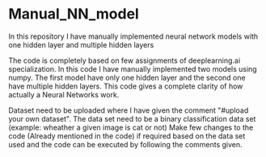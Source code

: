 # Manual_NN_model
In this repository I have manually implemented neural network models with one hidden layer and multiple hidden layers

The code is completely based on few assignments of deeplearning.ai specialization.
In this code I have manually implemented two models using numpy. The first model have only one hidden layer and the second one have multiple hidden layers. 
This code gives a complete clarity of how actually a Neural Networks work.

Dataset need to be uploaded where I have given the comment "#upload your own dataset". The data set need to be a binary classification data set (example: wheather a given image is cat or not) 
Make few changes to the code (Already mentioned in the code) if required based on the data set used and the code can be executed by following the comments given. 
